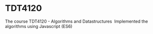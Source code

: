# TDT4120
The course TDT4120 - Algorithms and Datastructures&nbsp;
Implemented the algorithms using Javascript (ES6)

